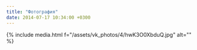 ```yaml
---
title: "Фотография"
date: 2014-07-17 10:34:00 +0300
---
```



{% include media.html f="/assets/vk_photos/4/hwK3O0XbduQ.jpg" alt="" %}
